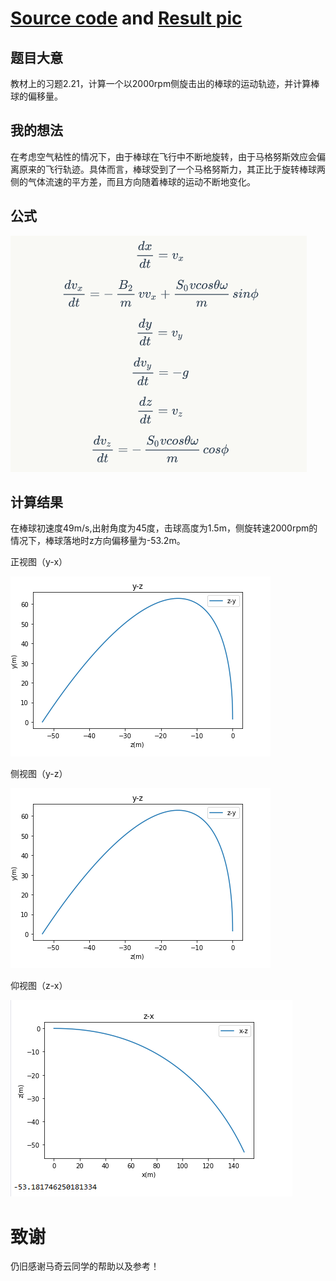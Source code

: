 # [Source code](https://github.com/pycll/computationalphysics_N2015301020174/master/schoolwork_5/schoolwork_5.py) and [Result pic](https://github.com/pycll/computationalphysics_N2015301020174/blob/master/schoolwork_5/picture_1.PNG)
## 题目大意
教材上的习题2.21，计算一个以2000rpm侧旋击出的棒球的运动轨迹，并计算棒球的偏移量。

## 我的想法
在考虑空气粘性的情况下，由于棒球在飞行中不断地旋转，由于马格努斯效应会偏离原来的飞行轨迹。具体而言，棒球受到了一个马格努斯力，其正比于旋转棒球两侧的气体流速的平方差，而且方向随着棒球的运动不断地变化。

## 公式
![image](https://github.com/pycll/computationalphysics_N2015301020174/blob/master/schoolwork_5/formula.PNG)

## 计算结果
在棒球初速度49m/s,出射角度为45度，击球高度为1.5m，侧旋转速2000rpm的情况下，棒球落地时z方向偏移量为-53.2m。 

正视图（y-x） 

![image](https://github.com/pycll/computationalphysics_N2015301020174/blob/master/schoolwork_5/picture_2.PNG)

侧视图（y-z） 

![image](https://github.com/pycll/computationalphysics_N2015301020174/blob/master/schoolwork_5/picture_2.PNG)

仰视图（z-x） 

![image](https://github.com/pycll/computationalphysics_N2015301020174/blob/master/schoolwork_5/picture_3.PNG)

# 致谢
仍旧感谢马奇云同学的帮助以及参考！

